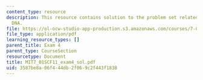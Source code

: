 ```yaml
---
content_type: resource
description: This resource contains solution to the problem set related to recombinant
  DNA.
file: https://ol-ocw-studio-app-production.s3.amazonaws.com/courses/7-01sc-fundamentals-of-biology-fall-2011/3587be8a06f444db2f069c2f443f1838_MIT7_01SCF11_exam4_sol.pdf
file_type: application/pdf
learning_resource_types: []
parent_title: Exam 4
parent_type: CourseSection
resourcetype: Document
title: MIT7_01SCF11_exam4_sol.pdf
uid: 3587be8a-06f4-44db-2f06-9c2f443f1838
---
```

